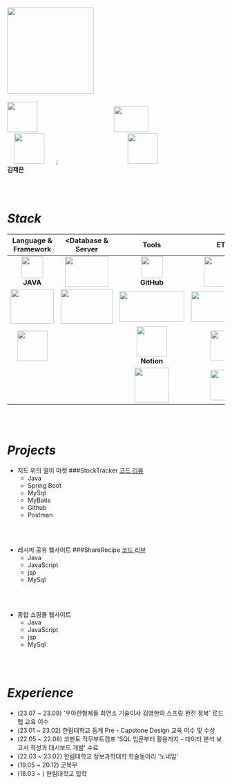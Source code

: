  # <img src="https://github.com/jeeunKim/jeeunKim/assets/115774268/e3ed39e9-5a6e-4bdb-8402-c48630f257c8"  width="200" height="200"/>

 <img src="https://github.com/jeeunKim/jeeunKim/assets/115774268/4cd70609-5085-400e-a8cf-3f6f667cc7b2"  width="70" height="70"/> &nbsp;&nbsp;&nbsp;&nbsp;&nbsp;&nbsp; &nbsp; &nbsp; &nbsp; &nbsp;&nbsp;&nbsp;&nbsp;&nbsp;&nbsp;&nbsp;&nbsp;&nbsp;&nbsp;&nbsp;&nbsp;&nbsp;&nbsp;&nbsp;&nbsp; &nbsp; &nbsp;&nbsp;&nbsp;&nbsp;&nbsp;&nbsp;&nbsp;&nbsp;&nbsp;&nbsp;&nbsp;  <img src="https://github.com/jeeunKim/jeeunKim/assets/115774268/6138465f-d138-4edb-af6a-fcbb09f3db90"  width="80" height="60"/>  &nbsp; &nbsp; &nbsp; &nbsp; &nbsp; &nbsp; &nbsp; &nbsp; &nbsp; &nbsp; &nbsp; &nbsp; &nbsp; &nbsp; &nbsp; &nbsp; &nbsp; &nbsp; &nbsp; &nbsp; &nbsp; &nbsp; &nbsp; &nbsp; 
 <img src="https://github.com/jeeunKim/jeeunKim/assets/115774268/35b98154-65aa-49a1-bc74-a2ce6de64b96"  width="70" height="70"/>  &nbsp; &nbsp; &nbsp; ; &nbsp; &nbsp; &nbsp; &nbsp; &nbsp; &nbsp; &nbsp; &nbsp; &nbsp; &nbsp; &nbsp; &nbsp; &nbsp; &nbsp; &nbsp; &nbsp; &nbsp; &nbsp; &nbsp; &nbsp;  <img src="https://github.com/jeeunKim/jeeunKim/assets/115774268/dfe018d6-e75f-4d7a-b556-30841ae90fb8"  width="70" height="70"/>  
 **김제은**


<br>
</br>

# *Stack*

|**Language & Framework**|<**Database & Server** |**Tools**|<span> **ETC** |
|:---:|:---:|:---:|:---:|
|<img src="https://github.com/jeeunKim/jeeunKim/assets/115774268/d883a9c0-7708-46af-8268-b17bc32b8d8d"  width="50" height="50"/> <br> **JAVA**|<img src="https://github.com/jeeunKim/jeeunKim/assets/115774268/89e9c1cf-5ed4-4312-a87d-6d507cef5388"  width="100" height="70"/> <br> |<img src="https://github.com/jeeunKim/jeeunKim/assets/115774268/7e48b4d3-040e-4564-8417-7f9262d831bc"  width="50" height="50"/> <br> **GitHub**|<img src="https://github.com/jeeunKim/jeeunKim/assets/115774268/1c422c04-a62a-4d8b-98b9-7e4896ccd13c"  width="90" height="70"/> <br>|
|<img src="https://github.com/jeeunKim/jeeunKim/assets/115774268/015bc6e1-8d90-4e27-aa20-c6d1a6b87b82"  width="100" height="80"/> <br>|<img src="https://github.com/jeeunKim/jeeunKim/assets/115774268/616525a9-2e48-4531-8728-848c757bbf87"  width="120" height="80"/> <br>|<img src="https://github.com/jeeunKim/jeeunKim/assets/115774268/b8741cdd-0592-4a7f-9415-2377c206bd93"  width="150" height="70"/> <br> |<img src="https://github.com/jeeunKim/jeeunKim/assets/115774268/6b83e7c7-e02d-4ef5-afc6-939f33c6888c"  width="150" height="70"/> <br>|
|<img src="https://github.com/jeeunKim/jeeunKim/assets/115774268/00858f64-9fdc-4644-a196-439bef73eca1"  width="70" height="70"/> <br>||<img src="https://github.com/jeeunKim/jeeunKim/assets/115774268/f4b91f9a-e356-414f-b854-89fe3e377212"  width="70" height="70"/> <br>  **Notion**|<img src="https://github.com/jeeunKim/jeeunKim/assets/115774268/5f8084d7-1246-4170-ab09-59cbad14b84e"  width="60" height="70"/>|
|||<img src="https://github.com/jeeunKim/jeeunKim/assets/115774268/e5be045e-e20a-4388-84d7-419e10ef50e8"  width="80" height="80"/>| <img src="https://github.com/jeeunKim/jeeunKim/assets/115774268/d6e802fe-55b8-4ab2-9c73-874893128a3f"  width="60" height="70"/> |


<br>
</br>

# *Projects* 


  - 지도 위의 떨이 마켓 ###StockTracker [코드 리뷰](https://github.com/jeeunKim/StockTracker/tree/main/capstone/src/main/java/hello/capstone)
    - Java
    - Spring Boot
    - MySql
    - MyBatis
    - Github
    - Postman
     
 <br>
</br>

  - 레시피 공유 웹사이트 ###ShareRecipe [코드 리뷰](https://github.com/jeeunKim/2023-1-Recipe-Web)
    - Java
    - JavaScript
    - jsp
    - MySql
    
  <br>
</br>

  - 종합 쇼핑몰 웹사이트
    - Java
    - JavaScript
    - jsp
    - MySql 

<br>
</br>

# *Experience*
 - (23.07 ~ 23.09) '우아한형제들 최연소 기술이사 김영한의 스프링 완전 정복' 로드맵 교육 이수
 - (23.01 ~ 23.02) 한림대학교 동계 Pre - Capstone Design 교육 이수 및 수상
 - (22.05 ~ 22.08) 코멘토 직무부트캠프 'SQL 입문부터 활용까지 - 데이터 분석 보고서 작성과 대시보드 개발' 수료
 - (22.03 ~ 23.02) 한림대학교 정보과학대학 학술동아리 '노네임'
 - (19.05 ~ 20.12) 군복무
 - (18.03 ~ ) 한림대학교 입학



 

